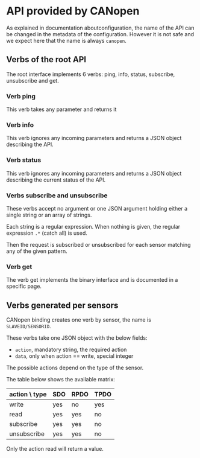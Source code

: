# API provided by CANopen

As explained in documentation aboutconfiguration, the name of the API can be changed
in the metadata of the configuration. However it is not safe and we expect here
that the name is always `canopen`.

## Verbs of the root API

The root interface implements 6 verbs: ping, info, status, subscribe, unsubscribe and get.

### Verb ping

This verb takes any parameter and returns it

### Verb info

This verb ignores any incoming parameters and returns a JSON object describing the API.

### Verb status

This verb ignores any incoming parameters and returns a JSON object describing
the current status of the API.

### Verbs subscribe and unsubscribe

These verbs accept no argument or one JSON argument holding either a single string
or an array of strings.

Each string is a regular expression. When nothing is given, the regular expression
`.*` (catch all) is used.

Then the request is subscribed or unsubscribed for each sensor matching any of the
given pattern.

### Verb get

The verb get implements the binary interface and is documented in a specific page.


## Verbs generated per sensors

CANopen binding creates one verb by sensor, the name is `SLAVEID/SENSORID`.

These verbs take one JSON object with the below fields:

- `action`, mandatory string, the required action
- `data`, only when action == write, special integer

The possible actions depend on the type of the sensor.

The table below shows the available matrix:

| action \ type | SDO | RPDO | TPDO |
|---------------|-----|------|------|
| write         | yes | no   | yes  |
| read          | yes | yes  | no   |
| subscribe     | yes | yes  | no   |
| unsubscribe   | yes | yes  | no   |

Only the action read will return a value.